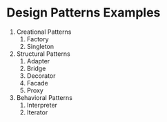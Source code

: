 # Design Patterns Examples
1. Creational Patterns
    1. Factory
    2. Singleton
2. Structural Patterns
    1. Adapter
    2. Bridge
    3. Decorator
    4. Facade
    5. Proxy
3. Behavioral Patterns
    1. Interpreter
    2. Iterator
